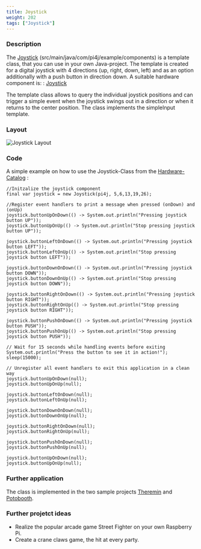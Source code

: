 ```yaml
---
title: Joystick
weight: 202
tags: ["Joystick"]
---
```

### Description
The [Joystick](https://github.com/Pi4J/pi4j-example-components/tree/Dev-Arcade/src/main/java/com/pi4j/example/components) (src/main/java/com/pi4j/example/components) is a template class, that you can use in your own Java-project.
The template is created for a digital joystick with 4 directions (up, right, down, left) and as an option additionally with a push button in direction down.
A suitable hardware component is: : [Joystick](https://www.reichelt.com/ch/de/entwicklerboards-arcade-knopf-joystick-kit-debo-arcade-kit-p256436.html?PROVID=2808&gclid=CjwKCAiAgvKQBhBbEiwAaPQw3MO3WLBqcT6DHMUkYO6i48psAwyXVe3VInKECFcebdgTe-iKTppDCxoC_uEQAvD_BwE)

The template class allows to query the individual joystick positions and can trigger a simple event when the joystick swings out in a direction or when it returns to the center position.
The class implements the simpleInput template.

### Layout
![Joystick Layout](/assets/documentation/device-examples/Layout-Joystick.png)

### Code
A simple example on how to use the Joystick-Class from the [Hardware-Catalog](https://github.com/Pi4J/pi4j-example-components) :
```
//Initzalize the joystick component
final var joystick = new Joystick(pi4j, 5,6,13,19,26);

//Register event handlers to print a message when pressed (onDown) and (onUp)
joystick.buttonUpOnDown(() -> System.out.println("Pressing joystick button UP"));
joystick.buttonUpOnUp(() -> System.out.println("Stop pressing joystick button UP"));

joystick.buttonLeftOnDown(() -> System.out.println("Pressing joystick button LEFT"));
joystick.buttonLeftOnUp(() -> System.out.println("Stop pressing joystick button LEFT"));

joystick.buttonDownOnDown(() -> System.out.println("Pressing joystick button DOWN"));
joystick.buttonDownOnUp(() -> System.out.println("Stop pressing joystick button DOWN"));

joystick.buttonRightOnDown(() -> System.out.println("Pressing joystick button RIGHT"));
joystick.buttonRightOnUp(() -> System.out.println("Stop pressing joystick button RIGHT"));

joystick.buttonPushOnDown(() -> System.out.println("Pressing joystick button PUSH"));
joystick.buttonPushOnUp(() -> System.out.println("Stop pressing joystick button PUSH"));

// Wait for 15 seconds while handling events before exiting
System.out.println("Press the button to see it in action!");
sleep(15000);

// Unregister all event handlers to exit this application in a clean way
joystick.buttonUpOnDown(null);
joystick.buttonUpOnUp(null);

joystick.buttonLeftOnDown(null);
joystick.buttonLeftOnUp(null);

joystick.buttonDownOnDown(null);
joystick.buttonDownOnUp(null);

joystick.buttonRightOnDown(null);
joystick.buttonRightOnUp(null);

joystick.buttonPushOnDown(null);
joystick.buttonPushOnUp(null);

joystick.buttonUpOnDown(null);
joystick.buttonUpOnUp(null);
```

### Further application
The class is implemented in the two sample projects [Theremin](https://github.com/DieterHolz/RaspPiTheremin) and [Potobooth]().

### Further projetct ideas

- Realize the popular arcade game Street Fighter on your own Raspberry Pi.
- Create a crane claws game, the hit at every party.